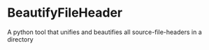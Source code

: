 BeautifyFileHeader
==================

A python tool that unifies and beautifies all source-file-headers in a directory
